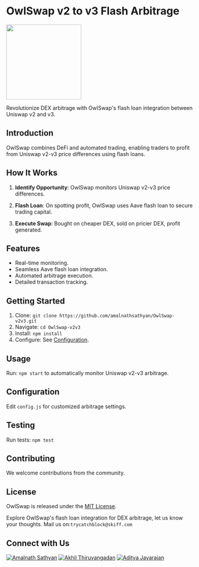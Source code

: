 # OwlSwap v2 to v3 Flash Arbitrage

<img src="https://github.com/amalnathsathyan/OwlSwap-v2v3/assets/19988098/776a90ae-31f2-41a9-b3a4-3f35b5fe136d" width="200" height="200">


Revolutionize DEX arbitrage with OwlSwap's flash loan integration between Uniswap v2 and v3.

## Introduction

OwlSwap combines DeFi and automated trading, enabling traders to profit from Uniswap v2-v3 price differences using flash loans.

## How It Works

1. **Identify Opportunity**: OwlSwap monitors Uniswap v2-v3 price differences.

2. **Flash Loan**: On spotting profit, OwlSwap uses Aave flash loan to secure trading capital.

3. **Execute Swap**: Bought on cheaper DEX, sold on pricier DEX, profit generated.

## Features

- Real-time monitoring.
- Seamless Aave flash loan integration.
- Automated arbitrage execution.
- Detailed transaction tracking.

## Getting Started

1. Clone: `git clone https://github.com/amalnathsathyan/OwlSwap-v2v3.git`
2. Navigate: `cd OwlSwap-v2v3`
3. Install: `npm install`
4. Configure: See [Configuration](#configuration).

## Usage

Run: `npm start` to automatically monitor Uniswap v2-v3 arbitrage.

## Configuration

Edit `config.js` for customized arbitrage settings.

## Testing

Run tests: `npm test`

## Contributing

We welcome contributions from the community.

## License

OwlSwap is released under the [MIT License](/path/to/LICENSE).

Explore OwlSwap's flash loan integration for DEX arbitrage, let us know your thoughts. Mail us on:`trycatchblock@skiff.com`

## Connect with Us

[![Amalnath Sathyan](https://img.shields.io/badge/Amalnath%20Sathyan-Connect-blue?style=flat&logo=linkedin)](https://www.linkedin.com/in/amalnath-sathyan/)
[![Akhil Thiruvangadan](https://img.shields.io/badge/Akhil%20Thiruvangadan-Connect-blue?style=flat&logo=linkedin)](https://www.linkedin.com/in/akhil-thiruvangadan/)
[![Aditya Jayarajan](https://img.shields.io/badge/Aditya%20Jayarajan-Connect-blue?style=flat&logo=linkedin)](https://www.linkedin.com/in/aditya-jayarajan/)


              
